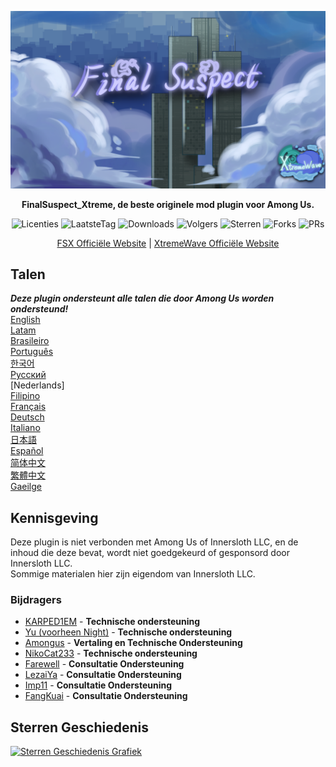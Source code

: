 ﻿<div align="center">

![FSX-XW](Assets/LogoWithTeam.png)

**FinalSuspect_Xtreme, de beste originele mod plugin voor Among Us.**

<img src="https://badgen.net/github/license/XtremeWave/FinalSuspect_Xtreme" alt="Licenties">
<img src="https://badgen.net/github/tag/XtremeWave/FinalSuspect_Xtreme" alt="LaatsteTag">
<img src="https://badgen.net/github/assets-dl/XtremeWave/FinalSuspect_Xtreme" alt="Downloads">
<img src="https://badgen.net/github/watchers/XtremeWave/FinalSuspect_Xtreme" alt="Volgers">
<img src="https://badgen.net/github/stars/XtremeWave/FinalSuspect_Xtreme" alt="Sterren">
<img src="https://badgen.net/github/forks/XtremeWave/FinalSuspect_Xtreme" alt="Forks">
<img src="https://badgen.net/github/prs/XtremeWave/FinalSuspect_Xtreme" alt="PRs">

[FSX Officiële Website](https://fsusx.top.cc) | [XtremeWave Officiële Website](https://www.xtreme.net.cn)

</div>

## Talen
***Deze plugin ondersteunt alle talen die door Among Us worden ondersteund!***<br>
[English](README.md) <br>
[Latam](README_es_LA.md)<br>
[Brasileiro](README_pt_BR.md)<br>
[Português](README_pt.md)<br>
[한국어](README_ko.md)<br>
[Русский](README_ru.md)<br>
[Nederlands]<br>
[Filipino](README_tl.md)<br>
[Français](README_fr.md)<br>
[Deutsch](README_de.md)<br>
[Italiano](README_it.md)<br>
[日本語](README_ja.md)<br>
[Español](README_es.md)<br>
[简体中文](README_zh.md)<br>
[繁體中文](README_zh_CHT.md)<br>
[Gaeilge](README_ga.md)<br>

## Kennisgeving
Deze plugin is niet verbonden met Among Us of Innersloth LLC, en de inhoud die deze bevat, wordt niet goedgekeurd of gesponsord door Innersloth LLC.<br>
Sommige materialen hier zijn eigendom van Innersloth LLC.

### Bijdragers
 - [KARPED1EM](https://github.com/KARPED1EM) - **Technische ondersteuning**
 - [Yu (voorheen Night)](https://github.com/Night-GUA) - **Technische ondersteuning**
 - [Amongus](https://github.com/XiezibanWrite) - **Vertaling en Technische Ondersteuning**
 - [NikoCat233](https://github.com/NikoCat233) - **Technische ondersteuning**
 - [Farewell](https://github.com/ksduye) - **Consultatie Ondersteuning**
 - [LezaiYa](https://github.com/LezaiYa1) - **Consultatie Ondersteuning**
 - [Imp11](https://github.com/dabao40) - **Consultatie Ondersteuning**
 - [FangKuai](https://github.com/FangKuaiYa) - **Consultatie Ondersteuning**

## Sterren Geschiedenis
[![Sterren Geschiedenis Grafiek](https://api.star-history.com/svg?repos=XtremeWave/FinalSuspect_Xtreme&type=Date)](https://star-history.com/#XtremeWave/FinalSuspect_Xtreme&Date)
